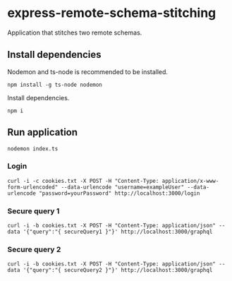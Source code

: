 # express-remote-schema-stitching

Application that stitches two remote schemas.

## Install dependencies

Nodemon and ts-node is recommended to be installed.

```
npm install -g ts-node nodemon
```

Install dependencies.

```
npm i
```

## Run application

```
nodemon index.ts
```

### Login

```
curl -i -c cookies.txt -X POST -H "Content-Type: application/x-www-form-urlencoded" --data-urlencode "username=exampleUser" --data-urlencode "password=yourPassword" http://localhost:3000/login
```

### Secure query 1

```
curl -i -b cookies.txt -X POST -H "Content-Type: application/json" --data '{"query":"{ secureQuery1 }"}' http://localhost:3000/graphql
```

### Secure query 2

```
curl -i -b cookies.txt -X POST -H "Content-Type: application/json" --data '{"query":"{ secureQuery2 }"}' http://localhost:3000/graphql
```
